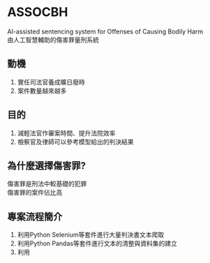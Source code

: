 # ASSOCBH
AI-assisted sentencing system for Offenses of Causing Bodily Harm<br>
由人工智慧輔助的傷害罪量刑系統
## 動機
1. 實任司法官養成曠日廢時
2. 案件數量越來越多
## 目的
1. 減輕法官作審案時間、提升法院效率
2. 檢察官及律師可以參考模型給出的判決結果
## 為什麼選擇傷害罪?
  傷害罪是刑法中較基礎的犯罪 <br>
  傷害罪的案件佔比高
## 專案流程簡介
1. 利用Python Selenium等套件進行大量判決書文本爬取
2. 利用Python Pandas等套件進行文本的清整與資料集的建立
3. 利用
